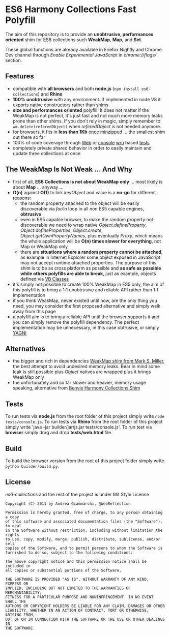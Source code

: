 ES6 Harmony Collections Fast Polyfill
===========================================

The aim of this repository is to provide an **unobtrusive, performances oriented** shim for ES6 collections such **WeakMap**, **Map**, and **Set**.

These global functions are already available in Firefox Nightly and Chrome Dev channel through *Enable Experimental JavaScript* in *chrome://flags/* section.


Features
--------
  * compatible with **all browsers** and both **node.js** (`npm install es6-collections`) and **Rhino**
  * **100% unobtrusive** with any environment. If implemented in node V8 it exports native constructors rather than shims
  * **size and performances oriented** polyfill. It does not matter if the WeakMap is not perfect, it's just fast and not much more memory leaks prone than other shims. If you don't rely in magic, simply remember to `wm.delete(referedObject)` when *referedObject* is not needed anymore.
  * for browsers, it fits in **less than 1Kb** [once minzipped](https://github.com/WebReflection/es6-collections/blob/master/build/es6-collections.min.js) ... the smallest shim out there so far
  * 100% of code coverage through [Web](https://github.com/WebReflection/es6-collections/blob/master/tests/web.html) or [console](https://github.com/WebReflection/es6-collections/blob/master/tests/console.js) [wru](https://github.com/WebReflection/wru) based [tests](https://github.com/WebReflection/es6-collections/blob/master/tests/es6-collections.js)
  * completely private shared behavior in order to easily maintain and update three collections at once


The WeakMap Is Not Weak ... And Why
-----------------------------------
  * first of all, **ES6 Collections is not about WeakMap only** ... most likely is about **Map** ... anyway ...
  * **O(n)** against **O(1)** to link *keyObject* and value is a **no-go** for different reasons:
    * the random property attached to the object will be easily discoverable via *for/in* loop in all non ES5 capable engines, **obtrusive**
    * even in ES5 capable browser, to make the random property not discoverable we need to wrap native *Object.defineProperty*, *Object.defineProperties*, *Object.create*, *Object.getOwnPropertyNames*, plus eventually *Proxy*, which means the whole application will be **O(n) times slower for everything**, not Map or WeakMap only
    * there are **situations where a random property cannot be attached**, as example in Internet Explorer some object exposed in JavaScript may not accept runtime attached properties. The purpose of this shim is to be as cross platform as possible and **as safe as possible while others polyfills are able to break**, just as example, objects defined via [VB Classes](http://code.google.com/p/vbclass/)
  * it's simply not possible to create 100% WeakMap in ES5 only, the aim of this polyfill is to bring a 1:1 unobtrusive and reliable API rather than 1:1 implementation
  * if you think WeakMap, never existed until now, are the only thing you need, you may consider the first proposed alternative and simply walk away from this page
  * a polyfill aim is to bring a reliable API until the browser supports it and you can simply remove the polyfill dependency. The perfect implementation may be unnecessary, in this case obtrusive, or simply [YAGNI](http://en.wikipedia.org/wiki/You_ain't_gonna_need_it)


Alternatives
------------
  * the bigger and rich in dependencies [WeakMap shim from Mark S. Miller](http://code.google.com/p/es-lab/source/browse/trunk/src/ses/WeakMap.js), the best attempt to avoid undesired memory leaks. Bear in mind some leak is still possible plus *Object* natives are wrapped plus it brings WeakMap only
  * the unfortunately and so far slower and heavier, memory usage speaking, alternative from [Benvie Harmony Collections Shim](https://github.com/Benvie/ES6-Harmony-Collections-Shim)


Tests
-----
To run tests via **node.js** from the root folder of this project simply write `node tests/console.js`.
To run tests via **Rhino** from the root folder of this project simply write 'java -jar builder/jar/js.jar tests/console.js'.
To run test via **browser** simply drag and drop **tests/web.html** file.


Build
-----
To build the browser version from the root of this project folder simply write `python builder/build.py`.


License
-------

*es6-collections* and the rest of the project is under Mit Style License

    Copyright (C) 2011 by Andrea Giammarchi, @WebReflection
    
    Permission is hereby granted, free of charge, to any person obtaining a copy
    of this software and associated documentation files (the "Software"), to deal
    in the Software without restriction, including without limitation the rights
    to use, copy, modify, merge, publish, distribute, sublicense, and/or sell
    copies of the Software, and to permit persons to whom the Software is
    furnished to do so, subject to the following conditions:
    
    The above copyright notice and this permission notice shall be included in
    all copies or substantial portions of the Software.
    
    THE SOFTWARE IS PROVIDED "AS IS", WITHOUT WARRANTY OF ANY KIND, EXPRESS OR
    IMPLIED, INCLUDING BUT NOT LIMITED TO THE WARRANTIES OF MERCHANTABILITY,
    FITNESS FOR A PARTICULAR PURPOSE AND NONINFRINGEMENT. IN NO EVENT SHALL THE
    AUTHORS OR COPYRIGHT HOLDERS BE LIABLE FOR ANY CLAIM, DAMAGES OR OTHER
    LIABILITY, WHETHER IN AN ACTION OF CONTRACT, TORT OR OTHERWISE, ARISING FROM,
    OUT OF OR IN CONNECTION WITH THE SOFTWARE OR THE USE OR OTHER DEALINGS IN
    THE SOFTWARE.
